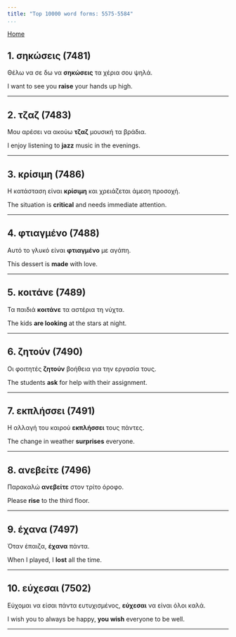 ```yaml
---
title: "Top 10000 word forms: 5575-5584"
...
```


[Home](./) 

## 1. σηκώσεις (7481)

Θέλω να σε δω να **σηκώσεις** τα χέρια σου ψηλά.

I want to see you **raise** your hands up high.

---

## 2. τζαζ (7483)

Μου αρέσει να ακούω **τζαζ** μουσική τα βράδια.

I enjoy listening to **jazz** music in the evenings.

---

## 3. κρίσιμη (7486)

Η κατάσταση είναι **κρίσιμη** και χρειάζεται άμεση προσοχή.  

The situation is **critical** and needs immediate attention.

---

## 4. φτιαγμένο (7488)

Αυτό το γλυκό είναι **φτιαγμένο** με αγάπη.  

This dessert is **made** with love.

---

## 5. κοιτάνε (7489)

Τα παιδιά **κοιτάνε** τα αστέρια τη νύχτα.  

The kids **are looking** at the stars at night.

---

## 6. ζητούν (7490)

Οι φοιτητές **ζητούν** βοήθεια για την εργασία τους.  

The students **ask** for help with their assignment.

---

## 7. εκπλήσσει (7491)

Η αλλαγή του καιρού **εκπλήσσει** τους πάντες.

The change in weather **surprises** everyone.

---

## 8. ανεβείτε (7496)

Παρακαλώ **ανεβείτε** στον τρίτο όροφο.

Please **rise** to the third floor.

---

## 9. έχανα (7497)

Όταν έπαιζα, **έχανα** πάντα.

When I played, I **lost** all the time.

---

## 10. εύχεσαι (7502)

Εύχομαι να είσαι πάντα ευτυχισμένος, **εύχεσαι** να είναι όλοι καλά.

I wish you to always be happy, **you wish** everyone to be well.

---

